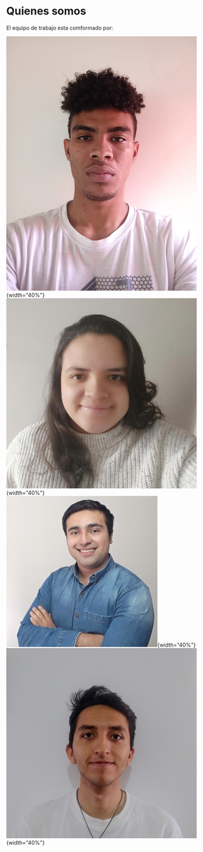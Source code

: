# Quienes somos
El equipo de trabajo esta comformado por:



![Andres](./resources/Andres.jpeg){width="40%"}
![Valentina](./resources/Valentina%20Hernandez.jpg){width="40%"}
![Sebastian](./resources/Sebastian.jpeg){width="40%"}
![Julian](./resources/Julian%20Luna.jpg){width="40%"}




<TeamMember name="Andres" role="Lead Developer" image="./resources/Andres.jpeg" />
<TeamMember name="Valentina" role="Project Manager" image="./resources/Valentina%20Hernandez.jpg" />
<TeamMember name="Sebastian" role="UX Designer" image="./resources/Sebastian.jpeg" />
<TeamMember name="Julian" role="Backend Developer" image="./resources/Julian%20Luna.jpg" />
